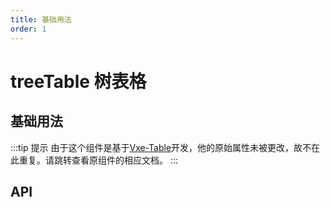 ```yaml
---
title: 基础用法
order: 1
---
```


# treeTable 树表格

## 基础用法

<demo-preview2 path="./def.vue" />

:::tip 提示
由于这个组件是基于[Vxe-Table](https://vxetable.cn/#/table/api)开发，他的原始属性未被更改，故不在此重复。请跳转查看原组件的相应文档。
:::

## API

<API src="../table.json" lang="zh"></API>
